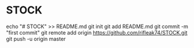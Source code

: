 # STOCK
echo "# STOCK" >> README.md
git init
git add README.md
git commit -m "first commit"
git remote add origin https://github.com/rifleak74/STOCK.git
git push -u origin master
